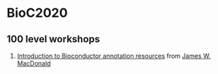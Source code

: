 # BioC2020

## 100 level workshops
1. [Introduction to Bioconductor annotation resources](https://github.com/ameekbhalla/BioC2020/blob/master/AnnotationWorkshop.Rmd) from [James W. MacDonald](https://github.com/jmacdon/Bioc2020Anno/)
